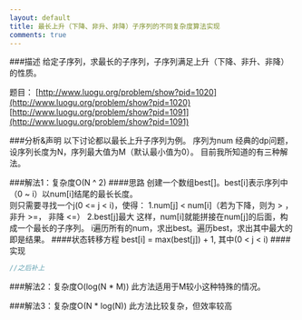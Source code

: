 ```yaml
---
layout: default
title: 最长上升（下降、非升、非降）子序列的不同复杂度算法实现
comments: true
---
```


###描述
给定子序列，求最长的子序列，子序列满足上升（下降、非升、非降）的性质。

题目： 
        [http://www.luogu.org/problem/show?pid=1020](http://www.luogu.org/problem/show?pid=1020) <br>
        [http://www.luogu.org/problem/show?pid=1091](http://www.luogu.org/problem/show?pid=1091)

###分析&声明
以下讨论都以最长上升子序列为例。
序列为num
经典的dp问题，设序列长度为N，序列最大值为M（默认最小值为0）。
目前我所知道的有三种解法。

###解法1：复杂度O(N ^ 2)
####思路
创建一个数组best[]。best[i]表示序列中（0 ~ i）以num[i]结尾的最长长度。<br>
则只需要寻找一个j(0 <= j < i)，使得：
        1.num[j] < num[i]（若为下降，则为 > ，非升 >=， 非降 <=）
        2.best[j]最大
这样，num[i]就能拼接在num[j]的后面，构成一个最长的子序列。
i遍历所有的num，求出best。遍历best，求出其中最大的即是结果。
####状态转移方程
best[i] = max(best[j]) + 1, 其中(0 < j < i)
####实现

```c++
//之后补上

````

###解法2：复杂度O(log(N * M))
此方法适用于M较小这种特殊的情况。


###解法3：复杂度O(N * log(N))
此方法比较复杂，但效率较高

